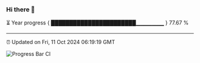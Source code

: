 ### Hi there 👋

⏳ Year progress { ███████████████████████▁▁▁▁▁▁▁ } 77.67 %

---

⏰ Updated on Fri, 11 Oct 2024 06:19:19 GMT

![Progress Bar CI](https://github.com/liununu/liununu/workflows/Progress%20Bar%20CI/badge.svg)
